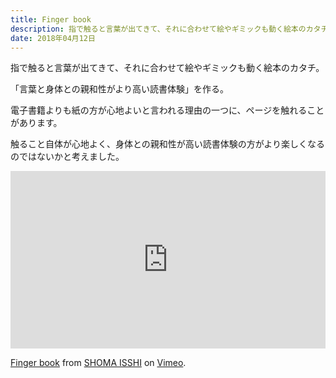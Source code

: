 ```yaml
---
title: Finger book
description: 指で触ると言葉が出てきて、それに合わせて絵やギミックも動く絵本のカタチ。
date: 2018年04月12日
---
```


指で触ると言葉が出てきて、それに合わせて絵やギミックも動く絵本のカタチ。

「言葉と身体との親和性がより高い読書体験」を作る。

電子書籍よりも紙の方が心地よいと言われる理由の一つに、ページを触れることがあります。

触ること自体が心地よく、身体との親和性が高い読書体験の方がより楽しくなるのではないかと考えました。

<div style="padding:56.25% 0 0 0;position:relative;"><iframe src="https://player.vimeo.com/video/272274879?h=99cdfa09d0" style="position:absolute;top:0;left:0;width:100%;height:100%;" frameborder="0" allow="autoplay; fullscreen; picture-in-picture" allowfullscreen></iframe></div><script src="https://player.vimeo.com/api/player.js"></script>
<p><a href="https://vimeo.com/272274879">Finger book</a> from <a href="https://vimeo.com/user52877336">SHOMA ISSHI</a> on <a href="https://vimeo.com">Vimeo</a>.</p>